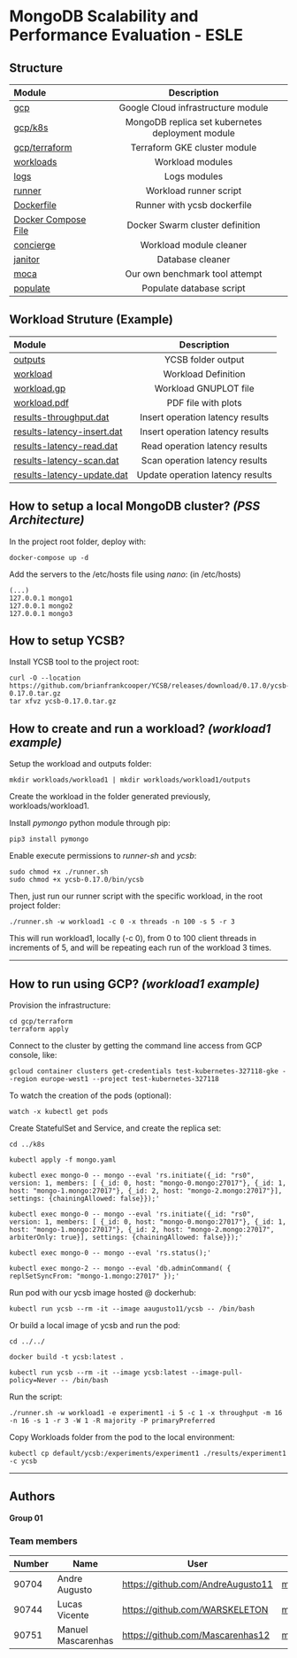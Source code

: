 # MongoDB Scalability and Performance Evaluation - ESLE

## Structure

| Module               |      Description      |
| :------------------- | :-------------------: |
| [gcp](gcp)     |  Google Cloud infrastructure module  |
| [gcp/k8s](gcp/k8s)     |  MongoDB replica set kubernetes deployment module  |
| [gcp/terraform](gcp/terraform)     |  Terraform GKE cluster module  |
| [workloads](workloads)     |  Workload modules  |
| [logs](logs)     |  Logs modules  |
| [runner](runner.sh)     | Workload runner script |
| [Dockerfile](Dockerfile)     | Runner with ycsb dockerfile |
| [Docker Compose File](docker-compose.yml)     | Docker Swarm cluster definition |
| [concierge](concierge.sh) |   Workload module cleaner  |
| [janitor](janitor.py)|    Database cleaner   |
| [moca](moca.py)     |      Our own benchmark tool attempt       |
| [populate](populate.py)     |      Populate database script       |

## Workload Struture (Example)

| Module               |      Description      |
| :------------------- | :-------------------: |
| [outputs](workloads/workload1/outputs)     |  YCSB folder output  |
| [workload](workloads/workload1/workload1) |   Workload Definition   |
| [workload.gp](workloads/workload1/workload1.gp)|    Workload GNUPLOT file   |
| [workload.pdf](workloads/workload1/workload1.pdf)     |      PDF file with plots       |
| [results-throughput.dat](workloads/workload1/results-throughput.dat)     | Insert operation latency results |
| [results-latency-insert.dat](workloads/workload1/results-latency-insert.dat)     | Insert operation latency results |
| [results-latency-read.dat](workloads/workload1/results-latency-read.dat)     | Read operation latency results |
| [results-latency-scan.dat](workloads/workload1/results-latency-scan.dat)     | Scan operation latency results |
| [results-latency-update.dat](workloads/workload1/results-latency-update.dat)     | Update operation latency results |

## How to setup a local MongoDB cluster? _(PSS Architecture)_
In the project root folder, deploy with:

```shell script
docker-compose up -d
```

Add the servers to the /etc/hosts file using *nano*:
(in /etc/hosts)
```
(...)
127.0.0.1 mongo1
127.0.0.1 mongo2
127.0.0.1 mongo3
```

## How to setup YCSB? 

Install YCSB tool to the project root:

```shell script
curl -O --location https://github.com/brianfrankcooper/YCSB/releases/download/0.17.0/ycsb-0.17.0.tar.gz
tar xfvz ycsb-0.17.0.tar.gz
```

## How to create and run a workload? _(workload1 example)_

Setup the workload and outputs folder:

```shell script
mkdir workloads/workload1 | mkdir workloads/workload1/outputs
```

Create the workload in the folder generated previously, workloads/workload1.

Install *pymongo* python module through pip:

```shell script
pip3 install pymongo
```

Enable execute permissions to *runner-sh* and *ycsb*:

```shell script
sudo chmod +x ./runner.sh
sudo chmod +x ycsb-0.17.0/bin/ycsb
```

Then, just run our runner script with the specific workload, in the root project folder:

```shell script
./runner.sh -w workload1 -c 0 -x threads -n 100 -s 5 -r 3
```

This will run workload1, locally (-c 0), from 0 to 100 client threads in increments of 5, and will be repeating each run of the workload 3 times.

----
## How to run using GCP? _(workload1 example)_


Provision the infrastructure:

```shell script
cd gcp/terraform
terraform apply
```

Connect to the cluster by getting the command line access from GCP console, like:

```shell script
gcloud container clusters get-credentials test-kubernetes-327118-gke --region europe-west1 --project test-kubernetes-327118
```

To watch the creation of the pods (optional):

```shell script
watch -x kubectl get pods
```

Create StatefulSet and Service, and create the replica set:

```shell script
cd ../k8s

kubectl apply -f mongo.yaml

kubectl exec mongo-0 -- mongo --eval 'rs.initiate({_id: "rs0", version: 1, members: [ {_id: 0, host: "mongo-0.mongo:27017"}, {_id: 1, host: "mongo-1.mongo:27017"}, {_id: 2, host: "mongo-2.mongo:27017"}], settings: {chainingAllowed: false}});'

kubectl exec mongo-0 -- mongo --eval 'rs.initiate({_id: "rs0", version: 1, members: [ {_id: 0, host: "mongo-0.mongo:27017"}, {_id: 1, host: "mongo-1.mongo:27017"}, {_id: 2, host: "mongo-2.mongo:27017", arbiterOnly: true}], settings: {chainingAllowed: false}});'

kubectl exec mongo-0 -- mongo --eval 'rs.status();'

kubectl exec mongo-2 -- mongo --eval 'db.adminCommand( { replSetSyncFrom: "mongo-1.mongo:27017" });'

```
Run pod with our ycsb image hosted @ dockerhub:

```shell script
kubectl run ycsb --rm -it --image aaugusto11/ycsb -- /bin/bash
```

Or build a local image of ycsb and run the pod:

```shell script
cd ../../

docker build -t ycsb:latest .

kubectl run ycsb --rm -it --image ycsb:latest --image-pull-policy=Never -- /bin/bash
```

Run the script:

```shell script
./runner.sh -w workload1 -e experiment1 -i 5 -c 1 -x throughput -m 16 -n 16 -s 1 -r 3 -W 1 -R majority -P primaryPreferred
```

Copy Workloads folder from the pod to the local environment:

```shell script
kubectl cp default/ycsb:/experiments/experiment1 ./results/experiment1 -c ycsb
```

----
## Authors

**Group 01**

### Team members

| Number | Name              | User                                 | Email                                       |
| -------|-------------------|--------------------------------------|---------------------------------------------|
| 90704  | Andre Augusto     | <https://github.com/AndreAugusto11>  | <mailto:andre.augusto@tecnico.ulisboa.pt>   |
| 90744  | Lucas Vicente     | <https://github.com/WARSKELETON>     | <mailto:lucasvicente@tecnico.ulisboa.pt>    |
| 90751  | Manuel Mascarenhas    | <https://github.com/Mascarenhas12>    | <mailto:manuel.d.mascarenhas@tecnico.ulisboa.pt> |
